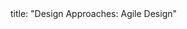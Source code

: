 <frontmatter>
title: "Design Approaches: Agile Design"
</frontmatter>

<include src="unit-inPage-asFlat.md" boilerplate />